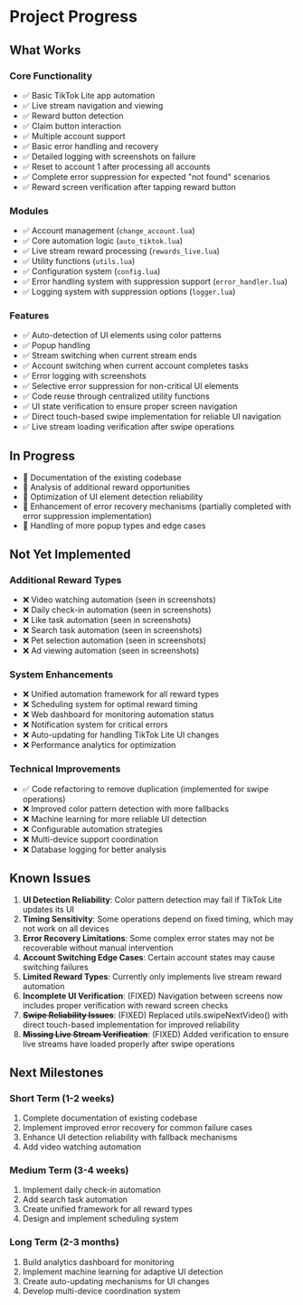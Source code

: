 # Project Progress

## What Works

### Core Functionality
- ✅ Basic TikTok Lite app automation
- ✅ Live stream navigation and viewing
- ✅ Reward button detection
- ✅ Claim button interaction
- ✅ Multiple account support
- ✅ Basic error handling and recovery
- ✅ Detailed logging with screenshots on failure
- ✅ Reset to account 1 after processing all accounts
- ✅ Complete error suppression for expected "not found" scenarios
- ✅ Reward screen verification after tapping reward button

### Modules
- ✅ Account management (`change_account.lua`)
- ✅ Core automation logic (`auto_tiktok.lua`)
- ✅ Live stream reward processing (`rewards_live.lua`)
- ✅ Utility functions (`utils.lua`)
- ✅ Configuration system (`config.lua`)
- ✅ Error handling system with suppression support (`error_handler.lua`)
- ✅ Logging system with suppression options (`logger.lua`)

### Features
- ✅ Auto-detection of UI elements using color patterns
- ✅ Popup handling
- ✅ Stream switching when current stream ends
- ✅ Account switching when current account completes tasks
- ✅ Error logging with screenshots
- ✅ Selective error suppression for non-critical UI elements
- ✅ Code reuse through centralized utility functions
- ✅ UI state verification to ensure proper screen navigation
- ✅ Direct touch-based swipe implementation for reliable UI navigation
- ✅ Live stream loading verification after swipe operations

## In Progress

- 🔄 Documentation of the existing codebase
- 🔄 Analysis of additional reward opportunities
- 🔄 Optimization of UI element detection reliability
- 🔄 Enhancement of error recovery mechanisms (partially completed with error suppression implementation)
- 🔄 Handling of more popup types and edge cases

## Not Yet Implemented

### Additional Reward Types
- ❌ Video watching automation (seen in screenshots)
- ❌ Daily check-in automation (seen in screenshots)
- ❌ Like task automation (seen in screenshots)
- ❌ Search task automation (seen in screenshots)
- ❌ Pet selection automation (seen in screenshots)
- ❌ Ad viewing automation (seen in screenshots)

### System Enhancements
- ❌ Unified automation framework for all reward types
- ❌ Scheduling system for optimal reward timing
- ❌ Web dashboard for monitoring automation status
- ❌ Notification system for critical errors
- ❌ Auto-updating for handling TikTok Lite UI changes
- ❌ Performance analytics for optimization

### Technical Improvements
- ✅ Code refactoring to remove duplication (implemented for swipe operations)
- ❌ Improved color pattern detection with more fallbacks
- ❌ Machine learning for more reliable UI detection
- ❌ Configurable automation strategies
- ❌ Multi-device support coordination
- ❌ Database logging for better analysis

## Known Issues

1. **UI Detection Reliability**: Color pattern detection may fail if TikTok Lite updates its UI
2. **Timing Sensitivity**: Some operations depend on fixed timing, which may not work on all devices
3. **Error Recovery Limitations**: Some complex error states may not be recoverable without manual intervention
4. **Account Switching Edge Cases**: Certain account states may cause switching failures
5. **Limited Reward Types**: Currently only implements live stream reward automation
6. **Incomplete UI Verification**: (FIXED) Navigation between screens now includes proper verification with reward screen checks
7. **~~Swipe Reliability Issues~~**: (FIXED) Replaced utils.swipeNextVideo() with direct touch-based implementation for improved reliability
8. **~~Missing Live Stream Verification~~**: (FIXED) Added verification to ensure live streams have loaded properly after swipe operations

## Next Milestones

### Short Term (1-2 weeks)
1. Complete documentation of existing codebase
2. Implement improved error recovery for common failure cases
3. Enhance UI detection reliability with fallback mechanisms
4. Add video watching automation

### Medium Term (3-4 weeks)
1. Implement daily check-in automation
2. Add search task automation
3. Create unified framework for all reward types
4. Design and implement scheduling system

### Long Term (2-3 months)
1. Build analytics dashboard for monitoring
2. Implement machine learning for adaptive UI detection
3. Create auto-updating mechanisms for UI changes
4. Develop multi-device coordination system 